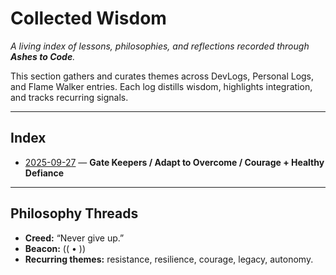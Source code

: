 # Collected Wisdom

_A living index of lessons, philosophies, and reflections recorded through **Ashes to Code**._

This section gathers and curates themes across DevLogs, Personal Logs, and Flame Walker entries.
Each log distills wisdom, highlights integration, and tracks recurring signals.

---

## Index

- [2025-09-27](2025-09-27.md) — **Gate Keepers / Adapt to Overcome / Courage + Healthy Defiance**

---

## Philosophy Threads

- **Creed:** “Never give up.”
- **Beacon:** (( • ))
- **Recurring themes:** resistance, resilience, courage, legacy, autonomy.